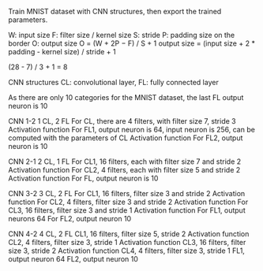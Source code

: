 Train MNIST dataset with CNN structures, then export the trained parameters.

W: input size
F: filter size / kernel size
S: stride
P: padding size on the border
O: output size
O = (W + 2P − F) / S + 1
output size = (input size + 2 * padding - kernel size) / stride + 1

(28 - 7) / 3 + 1 = 8

CNN structures
CL: convolutional layer, FL: fully connected layer

As there are only 10 categories for the MNIST dataset, the last FL output neuron is 10

CNN 1-2
1 CL, 2 FL
For CL, there are 4 filters, with filter size 7, stride 3
Activation function
For FL1, output neuron is 64, input neuron is 256, can be computed with the parameters of CL
Activation function
For FL2, output neuron is 10



CNN 2-1
2 CL, 1 FL
For CL1, 16 filters, each with filter size 7 and stride 2
Activation function
For CL2, 4 filters, each with filter size 5 and stride 2
Activation function
For FL, output neuron is 10

CNN 3-2
3 CL, 2 FL
For CL1, 16 filters, filter size 3 and stride 2
Activation function
For CL2, 4 filters, filter size 3 and stride 2
Activation function
For CL3, 16 filters, filter size 3 and stride 1
Activation function
For FL1, output neurons 64
For FL2, output neuron 10

CNN 4-2
4 CL, 2 FL
CL1, 16 filters, filter size 5, stride 2
Activation function
CL2, 4 filters, filter size 3, stride 1
Activation function
CL3, 16 filters, filter size 3, stride 2
Activation function
CL4, 4 filters, filter size 3, stride 1
FL1, output neuron 64
FL2, output neuron 10
